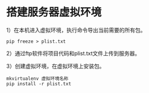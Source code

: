 # 搭建服务器虚拟环境

1）在本机进入虚拟环境，执行命令导出当前需要的所有包。

```
pip freeze > plist.txt
```

2）通过ftp软件将项目代码和plist.txt文件上传到服务器。

3）创建虚拟环境，在虚拟环境上安装包。

```
mkvirtualenv 虚拟环境名称
pip install -r plist.txt
```
